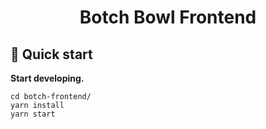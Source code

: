 <h1 align="center">
  Botch Bowl Frontend
</h1>

## 🚀 Quick start

**Start developing.**

```shell
cd botch-frontend/
yarn install
yarn start
```
